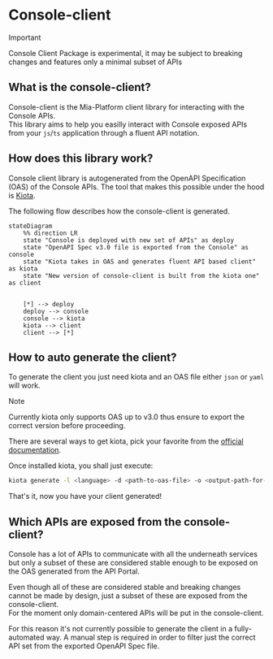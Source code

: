 # Console-client

> [!IMPORTANT]  
> Console Client Package is experimental, it may be subject to breaking changes and features only a minimal subset of APIs

## What is the console-client?

Console-client is the Mia-Platform client library for interacting with the Console APIs.  
This library aims to help you easilly interact with Console exposed APIs from your `js`/`ts` application through a fluent API notation.

## How does this library work?

Console client library is autogenerated from the OpenAPI Specification (OAS) of the Console APIs. The tool that makes this possible under the hood is [Kiota][kiota].

The following flow describes how the console-client is generated.

```mermaid
stateDiagram
    %% direction LR
    state "Console is deployed with new set of APIs" as deploy
    state "OpenAPI Spec v3.0 file is exported from the Console" as console
    state "Kiota takes in OAS and generates fluent API based client" as kiota
    state "New version of console-client is built from the kiota one" as client


    [*] --> deploy
    deploy --> console
    console --> kiota
    kiota --> client
    client --> [*]
```

## How to auto generate the client?

To generate the client you just need kiota and an OAS file either `json` or `yaml` will work.

> [!NOTE]
> Currently kiota only supports OAS up to v3.0 thus ensure to export the correct version before proceeding.

There are several ways to get kiota, pick your favorite from the [official documentation][install-kiota].

Once installed kiota, you shall just execute:

```sh
kiota generate -l <language> -d <path-to-oas-file> -o <output-path-for-the-generated-client> -c <name-of-the-client-to-generate>
```

That's it, now you have your client generated!

## Which APIs are exposed from the console-client?

Console has a lot of APIs to communicate with all the underneath services but only a subset of these are considered stable enough to be exposed on the OAS generated from the API Portal.

Even though all of these are considered stable and breaking changes cannot be made by design, just a subset of these are exposed from the console-client.  
For the moment only domain-centered APIs will be put in the console-client.

For this reason it's not currently possible to generate the client in a fully-automated way.
A manual step is required in order to filter just the correct API set from the exported OpenAPI Spec file.

<!-- link aliases below -->
[kiota]: https://github.com/microsoft/kiota
[install-kiota]: https://learn.microsoft.com/openapi/kiota/install
